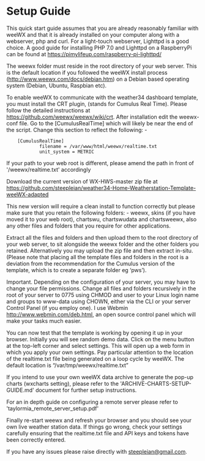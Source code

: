 ﻿# Setup Guide

This quick start guide assumes that you are already reasonably familiar with weeWX and that it is already installed on your computer along with a webserver, php and curl. For a light-touch webserver, Lighttpd is a good choice. A good guide for installing PHP 7.0 and Lighttpd on a RaspberryPi can be found at https://pimylifeup.com/raspberry-pi-lighttpd/  

The weewx folder must reside in the root directory of your web server. This is the default location if you followed the weeWX install process (http://www.weewx.com/docs/debian.htm) on a Debian based operating system (Debian, Ubuntu, Raspbian etc). 

To enable weeWX to communicate with the weather34 dashboard template, you must install the CRT plugin, (stands for Cumulus Real Time). Please follow the detailed instructions at https://github.com/weewx/weewx/wiki/crt. After installation edit the weewx-conf file. Go to the  [CumulusRealTime] which will likely be near the end of the script. Change this section to reflect the following: -

		[CumulusRealTime]
    			filename = /var/www/html/weewx/realtime.txt
    			unit_system = METRIC

If your path to your web root is different, please amend the path in front of '/weewx/realtime.txt' accordingly

Download the current version of WX-HWS-master zip file at https://github.com/steepleian/weather34-Home-Weatherstation-Template-weeWX-adapted

This new version will require a clean install to function correctly but please make sure that you retain the following folders: - weewx, skins (if you have moved it to your web root), chartswu, chartswudata and chartsweewx, also any other files and folders that you require for other applications. 

Extract all the files and folders and then upload them to the root directory of your web server, to sit alongside the weewx folder and the other folders you retained. Alternatively you may upload the zip file and then extract in-situ. (Please note that placing all the template files and folders in the root is a deviation from the recommendation for the Cumulus version of the template, which is to create a separate folder eg ‘pws’).

Important. Depending on the configuration of your server, you may have to change your file permissions. Change all files and folders recursively in the root of your server to 0775 using CHMOD and user to your Linux login name and groups to www-data using CHOWN, either via the CLI or your server Control Panel (if you employ one). I use Webmin http://www.webmin.com/deb.html, an open source control panel which will make your tasks much easier.

You can now test that the template is working by opening it up in your browser. Initially you will see random demo data. Click on the menu button at the top-left corner and select settings. This will open up a web form in which you apply your own settings. Pay particular attention to the location of the realtime.txt file being generated on a loop cycle by weeWX. The default location is “/var/tmp/weewx/realtime.txt”

If you intend to use your own weeWX data archive to generate the pop-up charts (wxcharts setting), please refer to the 'ARCHIVE-CHARTS-SETUP-GUIDE.md' document for further setup instructions.

For an in depth guide on configuring a remote server please refer to 'taylormia_remote_server_setup.pdf'

Finally re-start weewx and refresh your browser and you should see your own live weather station data. If things go wrong, check your settings carefully ensuring that the realtime.txt file and API keys and tokens have been correctly entered. 

If you have any issues please raise directly with steepleian@gmail.com.
